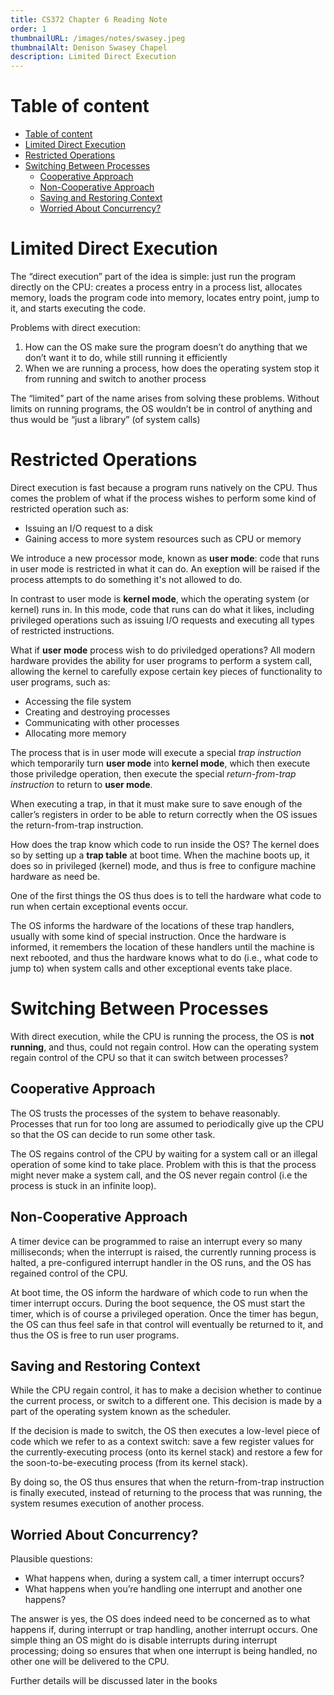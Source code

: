 ```yaml
---
title: CS372 Chapter 6 Reading Note
order: 1
thumbnailURL: /images/notes/swasey.jpeg
thumbnailAlt: Denison Swasey Chapel
description: Limited Direct Execution
---
```


# Table of content

- [Table of content](#table-of-content)
- [Limited Direct Execution](#limited-direct-execution)
- [Restricted Operations](#restricted-operations)
- [Switching Between Processes](#switching-between-processes)
	- [Cooperative Approach](#cooperative-approach)
	- [Non-Cooperative Approach](#non-cooperative-approach)
	- [Saving and Restoring Context](#saving-and-restoring-context)
	- [Worried About Concurrency?](#worried-about-concurrency)

# Limited Direct Execution

The “direct execution” part of the idea is simple: just run the program directly on the CPU: creates a process entry in a process list, allocates memory, loads the program code into memory, locates entry point, jump to it, and starts executing the code.

Problems with direct execution:

1. How can the OS make sure the program doesn’t do anything that we don’t want it to do, while still running it efficiently
2. When we are running a process, how does the operating system stop it from running and switch to another process

The “limited” part of the name arises from solving these problems. Without limits on running programs, the OS wouldn’t be in control of anything and thus would be “just a library” (of system calls)

# Restricted Operations

Direct execution is fast because a program runs natively on the CPU. Thus comes the problem of what if the process wishes to perform some kind of restricted operation such as:

- Issuing an I/O request to a disk
- Gaining access to more system resources such as CPU or memory

We introduce a new processor mode, known as **user mode**: code that runs in user mode is restricted in what it can do. An exeption will be raised if the process attempts to do something it's not allowed to do.

In contrast to user mode is **kernel mode**, which the operating system (or kernel) runs in. In this mode, code that runs can do what it likes, including privileged operations such as issuing I/O requests and executing all types of restricted instructions.

What if **user mode** process wish to do priviledged operations? All modern hardware provides the ability for user programs to perform a system call, allowing the kernel to carefully expose certain key pieces of functionality to user programs, such as:

- Accessing the file system
- Creating and destroying processes
- Communicating with other processes
- Allocating more memory

The process that is in user mode will execute a special _trap instruction_ which temporarily turn **user mode** into **kernel mode**, which then execute those priviledge operation, then execute the special _return-from-trap instruction_ to return to **user mode**.

When executing a trap, in that it must make sure to save enough of the caller’s registers in order to be able to return correctly when the OS issues the return-from-trap instruction.

How does the trap know which code to run inside the OS? The kernel does so by setting up a **trap table** at boot time. When the machine boots up, it does so in privileged (kernel) mode, and thus is free to configure machine hardware as need be.

One of the first things the OS thus does is to tell the hardware what code to run when certain exceptional events occur.

The OS informs the hardware of the locations of these trap handlers, usually with some kind of special instruction. Once the hardware is informed, it remembers the location of these handlers until the machine is next rebooted, and thus the hardware knows what to do (i.e., what code to jump to) when system calls and other exceptional events take place.

# Switching Between Processes

With direct execution, while the CPU is running the process, the OS is **not running**, and thus, could not regain control. How can the operating system regain control of the CPU so that it can switch between processes?

## Cooperative Approach

The OS trusts the processes of the system to behave reasonably. Processes that run for too long are assumed to periodically give up the CPU so that the OS can decide to run some other task.

The OS regains control of the CPU by waiting for a system call or an illegal operation of some kind to take place. Problem with this is that the process might never make a system call, and the OS never regain control (i.e the process is stuck in an infinite loop).

## Non-Cooperative Approach

A timer device can be programmed to raise an interrupt every so many milliseconds; when the interrupt is raised, the currently running process is halted, a pre-configured interrupt handler in the OS runs, and the OS has regained control of the CPU.

At boot time, the OS inform the hardware of which code to run when the timer interrupt occurs. During the boot sequence, the OS must start the timer, which is of course a privileged operation. Once the timer has begun, the OS can thus feel safe in that control will eventually be returned to it, and thus the OS is free to run user programs.

## Saving and Restoring Context

While the CPU regain control, it has to make a decision whether to continue the current process, or switch to a different one. This decision is made by a part of the operating system known as the scheduler.

If the decision is made to switch, the OS then executes a low-level piece of code which we refer to as a context switch: save a few register values for the currently-executing process (onto its kernel stack) and restore a few for the soon-to-be-executing process (from its kernel stack).

By doing so, the OS thus ensures that when the return-from-trap instruction is finally executed, instead of returning to the process that was running, the system resumes execution of another process.

## Worried About Concurrency?

Plausible questions:

- What happens when, during a system call, a timer interrupt occurs?
- What happens when you’re handling one interrupt and another one happens?

The answer is yes, the OS does indeed need to be concerned as to what happens if, during interrupt or trap handling, another interrupt occurs. One simple thing an OS might do is disable interrupts during interrupt processing; doing so ensures that when one interrupt is being handled, no other one will be delivered to the CPU.

Further details will be discussed later in the books
